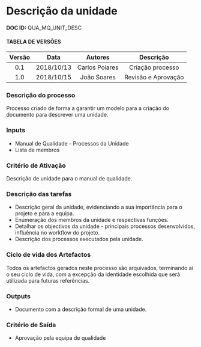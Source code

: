 # Descrição da unidade
**DOC ID:** QUA_MQ_UNIT_DESC
#### TABELA DE VERSÕES

| Versão | Data | Autores | Descrição|
|:-:|:-:|:-:|:-:|
|0.1 | 2018/10/13 | Carlos Poiares | Criação processo|
|1.0|2018/10/15|João Soares|Revisão e Aprovação

### Descrição do processo
Processo criado de forma a garantir um modelo para a criação do documento para descrever uma unidade.

### Inputs
* Manual de Qualidade - Processos da Unidade
* Lista de membros 

### Critério de Ativação
Descrição de unidade para o manual de qualidade.

### Descrição das tarefas
* Descrição geral da unidade, evidenciando a sua importância para o projeto e para a equipa.
* Enúmeração dos membros da unidade e respectivas funções.
* Detalhar os objectivos da unidade - principais processos desenvolvidos, influência no workflow do projeto.
* Descrição dos processos executados pela unidade.

### Ciclo de vida dos Artefactos
Todos os artefactos gerados neste processo são arquivados, terminando aí o seu ciclo de vida, com a excepção da identidade escolhida que será utilizada para futuras referências.

### Outputs 
* Documento com a descrição formal de uma unidade.

### Critério de Saída
* Aprovação pela equipa de qualidade
  

